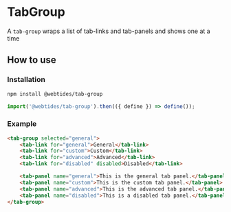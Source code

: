 # TabGroup

A `tab-group` wraps a list of tab-links and tab-panels and shows one at a time

## How to use

### Installation

```sh
npm install @webtides/tab-group
```

```js
import('@webtides/tab-group').then(({ define }) => define());
```

### Example

```html
<tab-group selected="general">
    <tab-link for="general">General</tab-link>
    <tab-link for="custom">Custom</tab-link>
    <tab-link for="advanced">Advanced</tab-link>
    <tab-link for="disabled" disabled>Disabled</tab-link>

    <tab-panel name="general">This is the general tab panel.</tab-panel>
    <tab-panel name="custom">This is the custom tab panel.</tab-panel>
    <tab-panel name="advanced">This is the advanced tab panel.</tab-panel>
    <tab-panel name="disabled">This is a disabled tab panel.</tab-panel>
</tab-group>
```
